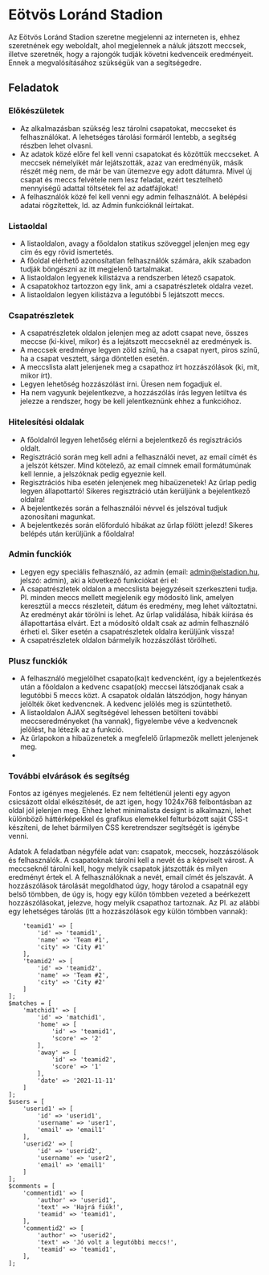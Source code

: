 
# Eötvös Loránd Stadion
Az Eötvös Loránd Stadion szeretne megjelenni az interneten is, ehhez szeretnének egy weboldalt, ahol megjelennek a náluk játszott meccsek, illetve szeretnék, hogy a rajongók tudják követni kedvenceik eredményeit. Ennek a megvalósításához szükségük van a segítségedre.

## Feladatok
### Előkészületek
- Az alkalmazásban szükség lesz tárolni csapatokat, meccseket és felhasználókat. A lehetséges tárolási formáról lentebb, a segítség részben lehet olvasni.
- Az adatok közé előre fel kell venni csapatokat és közöttük meccseket. A meccsek némelyikét már lejátszották, azaz van eredményük, másik részét még nem, de már be van ütemezve egy adott dátumra. Mivel új csapat és meccs felvétele nem lesz feladat, ezért tesztelhető mennyiségű adattal töltsétek fel az adatfájlokat!
- A felhasználók közé fel kell venni egy admin felhasználót. A belépési adatai rögzítettek, ld. az Admin funkcióknál leírtakat.
### Listaoldal
- A listaoldalon, avagy a főoldalon statikus szöveggel jelenjen meg egy cím és egy rövid ismertetés.
- A főoldal elérhető azonosítatlan felhasználók számára, akik szabadon tudják böngészni az itt megjelenő tartalmakat.
- A listaoldalon legyenek kilistázva a rendszerben létező csapatok.
- A csapatokhoz tartozzon egy link, ami a csapatrészletek oldalra vezet.
- A listaoldalon legyen kilistázva a legutóbbi 5 lejátszott meccs.
### Csapatrészletek
- A csapatrészletek oldalon jelenjen meg az adott csapat neve, összes meccse (ki-kivel, mikor) és a lejátszott meccseknél az eredmények is.
- A meccsek eredménye legyen zöld színű, ha a csapat nyert, piros színű, ha a csapat vesztett, sárga döntetlen esetén.
- A meccslista alatt jelenjenek meg a csapathoz írt hozzászólások (ki, mit, mikor írt).
- Legyen lehetőség hozzászólást írni. Üresen nem fogadjuk el.
- Ha nem vagyunk bejelentkezve, a hozzászólás írás legyen letiltva és jelezze a rendszer, hogy be kell jelentkeznünk ehhez a funkcióhoz.
### Hitelesítési oldalak
- A főoldalról legyen lehetőség elérni a bejelentkező és regisztrációs oldalt.
- Regisztráció során meg kell adni a felhasználói nevet, az email címét és a jelszót kétszer. Mind kötelező, az email címnek email formátumúnak kell lennie, a jelszóknak pedig egyeznie kell.
- Regisztrációs hiba esetén jelenjenek meg hibaüzenetek! Az űrlap pedig legyen állapottartó! Sikeres regisztráció után kerüljünk a bejelentkező oldalra!
- A bejelentkezés során a felhasználói névvel és jelszóval tudjuk azonosítani magunkat.
- A bejelentkezés során előforduló hibákat az űrlap fölött jelezd! Sikeres belépés után kerüljünk a főoldalra!

### Admin funckiók
- Legyen egy speciális felhasználó, az admin (email: admin@elstadion.hu, jelszó: admin), aki a következő funkciókat éri el:
- A csapatrészletek oldalon a meccslista bejegyzéseit szerkeszteni tudja. Pl. minden meccs mellett megjelenik egy módosító link, amelyen keresztül a meccs részleteit, dátum és eredmény, meg lehet változtatni. Az eredményt akár törölni is lehet. Az űrlap validálása, hibák kiírása és állapottartása elvárt. Ezt a módosító oldalt csak az admin felhasználó érheti el. Siker esetén a csapatrészletek oldalra kerüljünk vissza!
- A csapatrészletek oldalon bármelyik hozzászólást törölheti.
### Plusz funckiók
- A felhasználó megjelölhet csapato(ka)t kedvencként, így a bejelentkezés után a főoldalon a kedvenc csapat(ok) meccsei látszódjanak csak a legutóbbi 5 meccs közt. A csapatok oldalán látszódjon, hogy hányan jelölték őket kedvencnek. A kedvenc jelölés meg is szüntethető.
- A listaoldalon AJAX segítségével lehessen betölteni további meccseredményeket (ha vannak), figyelembe véve a kedvencnek jelölést, ha létezik az a funkció.
- Az űrlapokon a hibaüzenetek a megfelelő űrlapmezők mellett jelenjenek meg.
- 
### További elvárások és segítség
Fontos az igényes megjelenés. Ez nem feltétlenül jelenti egy agyon csicsázott oldal elkészítését, de azt igen, hogy 1024x768 felbontásban az oldal jól jelenjen meg. Ehhez lehet minimalista designt is alkalmazni, lehet különböző háttérképekkel és grafikus elemekkel felturbózott saját CSS-t készíteni, de lehet bármilyen CSS keretrendszer segítségét is igénybe venni.

Adatok
A feladatban négyféle adat van: csapatok, meccsek, hozzászólások és felhasználók. A csapatoknak tárolni kell a nevét és a képviselt várost. A meccseknél tárolni kell, hogy melyik csapatok játszották és milyen eredményt értek el. A felhasználóknak a nevét, email címét és jelszavát. A hozzászólások tárolását megoldhatod úgy, hogy tárolod a csapatnál egy belső tömbben, de úgy is, hogy egy külön tömbben vezeted a beérkezett hozzászólásokat, jelezve, hogy melyik csapathoz tartoznak. Az Pl. az alábbi egy lehetséges tárolás (itt a hozzászólások egy külön tömbben vannak):

```$teams = [
    'teamid1' => [
        'id' => 'teamid1',
        'name' => 'Team #1',
        'city' => 'City #1'
    ],
    'teamid2' => [
        'id' => 'teamid2',
        'name' => 'Team #2',
        'city' => 'City #2'
    ]
];
$matches = [
    'matchid1' => [
        'id' => 'matchid1',
        'home' => [
            'id' => 'teamid1',
            'score' => '2'
        ],
        'away' => [
            'id' => 'teamid2',
            'score' => '1'
        ],
        'date' => '2021-11-11'
    ]
];
$users = [
    'userid1' => [
        'id' => 'userid1',
        'username' => 'user1',
        'email' => 'email1'
    ],
    'userid2' => [
        'id' => 'userid2',
        'username' => 'user2',
        'email' => 'email1'
    ]
];
$comments = [
    'commentid1' => [
        'author' => 'userid1',
        'text' => 'Hajrá fiúk!',
        'teamid' => 'teamid1',
    ],
    'commentid2' => [
        'author' => 'userid2',
        'text' => 'Jó volt a legutóbbi meccs!',
        'teamid' => 'teamid1',
    ],
];
```
